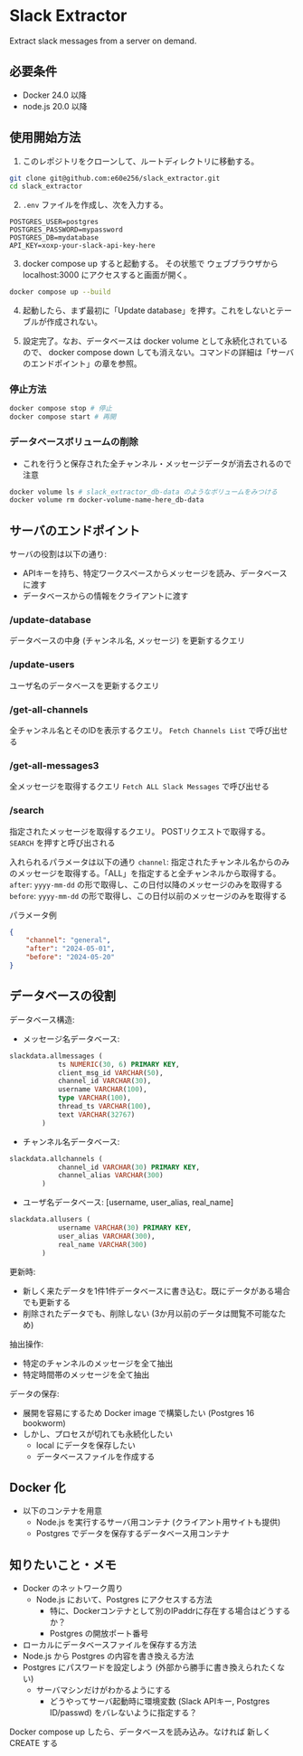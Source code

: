 # Slack Extractor
Extract slack messages from a server on demand.

## 必要条件
- Docker 24.0 以降
- node.js 20.0 以降

## 使用開始方法
1. このレポジトリをクローンして、ルートディレクトリに移動する。
```bash
git clone git@github.com:e60e256/slack_extractor.git
cd slack_extractor
```

2. `.env` ファイルを作成し、次を入力する。

```
POSTGRES_USER=postgres
POSTGRES_PASSWORD=mypassword
POSTGRES_DB=mydatabase
API_KEY=xoxp-your-slack-api-key-here
```

3. docker compose up すると起動する。
その状態で ウェブブラウザから localhost:3000 にアクセスすると画面が開く。

```bash
docker compose up --build
```

4. 起動したら、まず最初に「Update database」を押す。これをしないとテーブルが作成されない。

5. 設定完了。なお、データベースは docker volume として永続化されているので、
docker compose down しても消えない。コマンドの詳細は「サーバのエンドポイント」の章を参照。

### 停止方法

```bash
docker compose stop # 停止
docker compose start # 再開
```

### データベースボリュームの削除
- これを行うと保存された全チャンネル・メッセージデータが消去されるので注意

```bash
docker volume ls # slack_extractor_db-data のようなボリュームをみつける
docker volume rm docker-volume-name-here_db-data
```

## サーバのエンドポイント
サーバの役割は以下の通り:
- APIキーを持ち、特定ワークスペースからメッセージを読み、データベースに渡す
- データベースからの情報をクライアントに渡す

### /update-database
データベースの中身 (チャンネル名, メッセージ) を更新するクエリ

### /update-users
ユーザ名のデータベースを更新するクエリ

### /get-all-channels
全チャンネル名とそのIDを表示するクエリ。 
`Fetch Channels List` で呼び出せる

### /get-all-messages3
全メッセージを取得するクエリ
`Fetch ALL Slack Messages` で呼び出せる

### /search
指定されたメッセージを取得するクエリ。
POSTリクエストで取得する。
`SEARCH` を押すと呼び出される

入れられるパラメータは以下の通り
`channel`: 指定されたチャンネル名からのみのメッセージを取得する。「ALL」を指定すると全チャンネルから取得する。
`after`: `yyyy-mm-dd` の形で取得し、この日付以降のメッセージのみを取得する
`before`: `yyyy-mm-dd` の形で取得し、この日付以前のメッセージのみを取得する

パラメータ例
```json
{
    "channel": "general",
    "after": "2024-05-01",
    "before": "2024-05-20"
}
```

## データベースの役割

データベース構造:
- メッセージ名データベース: 
```sql
slackdata.allmessages (
            ts NUMERIC(30, 6) PRIMARY KEY,
            client_msg_id VARCHAR(50),
            channel_id VARCHAR(30),
            username VARCHAR(100),
            type VARCHAR(100),
            thread_ts VARCHAR(100),
            text VARCHAR(32767)
        )
```

- チャンネル名データベース:
```sql
slackdata.allchannels (
            channel_id VARCHAR(30) PRIMARY KEY,
            channel_alias VARCHAR(300)
        )
```

- ユーザ名データベース: [username, user_alias, real_name]
```sql
slackdata.allusers (
            username VARCHAR(30) PRIMARY KEY,
            user_alias VARCHAR(300),
            real_name VARCHAR(300)
        )
```

更新時:
- 新しく来たデータを1件1件データベースに書き込む。既にデータがある場合でも更新する
- 削除されたデータでも、削除しない (3か月以前のデータは閲覧不可能なため)

抽出操作:
- 特定のチャンネルのメッセージを全て抽出
- 特定時間帯のメッセージを全て抽出

データの保存:
- 展開を容易にするため Docker image で構築したい (Postgres 16 bookworm)
- しかし、プロセスが切れても永続化したい 
    - local にデータを保存したい
    - データベースファイルを作成する


## Docker 化
- 以下のコンテナを用意
    - Node.js を実行するサーバ用コンテナ (クライアント用サイトも提供)
    - Postgres でデータを保存するデータベース用コンテナ

## 知りたいこと・メモ
- Docker のネットワーク周り
    - Node.js において、Postgres にアクセスする方法
        - 特に、Dockerコンテナとして別のIPaddrに存在する場合はどうするか？
        - Postgres の開放ポート番号
- ローカルにデータベースファイルを保存する方法
- Node.js から Postgres の内容を書き換える方法
- Postgres にパスワードを設定しよう (外部から勝手に書き換えられたくない)
    - サーバマシンだけがわかるようにする
        - どうやってサーバ起動時に環境変数 (Slack APIキー, Postgres ID/passwd) をバレないように指定する？


Docker compose up したら、データベースを読み込み。なければ 新しく CREATE する
